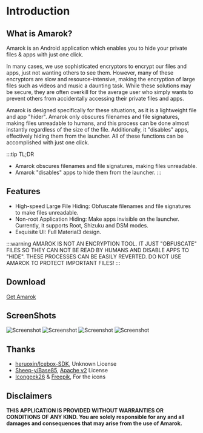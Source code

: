 # Introduction

## What is Amarok?

Amarok is an Android application which enables you to hide your private files & apps with just one click.

In many cases, we use sophisticated encryptors to encrypt our files and apps, just not wanting others to see them.
However, many of these encryptors are slow and resource-intensive, making the encryption of large files such as videos and music a daunting task.
While these solutions may be secure, they are often overkill for the average user who simply wants to prevent others from accidentally accessing their private files and apps.

Amarok is designed specifically for these situations, as it is a lightweight file and app "hider". Amarok only obscures filenames and file signatures, making files unreadable to humans, and this process can be done almost instantly regardless of the size of the file. Additionally, it "disables" apps, effectively hiding them from the launcher. All of these functions can be accomplished with just one click.

:::tip TL;DR
- Amarok obscures filenames and file signatures, making files unreadable.
- Amarok "disables" apps to hide them from the launcher.
:::

## Features
- High-speed Large File Hiding: Obfuscate filenames and file signatures to make files unreadable.
- Non-root Application Hiding: Make apps invisible on the launcher. Currently, it supports Root, Shizuku and DSM modes.
- Exquisite UI: Full Material3 design.

:::warning
AMAROK IS NOT AN ENCRYPTION TOOL. IT JUST "OBFUSCATE" FILES SO THEY CAN NOT BE READ BY HUMANS AND DISABLE APPS TO "HIDE". THESE PROCESSES CAN BE EASILY REVERTED. DO NOT USE AMAROK TO PROTECT IMPORTANT FILES!
:::

## Download
[Get Amarok](/en-US/download.md)


## ScreenShots

![Screenshot](https://raw.githubusercontent.com/deltazefiro/ImageHost/master/amarok-169-1.png)
![Screenshot](https://raw.githubusercontent.com/deltazefiro/ImageHost/master/amarok-169-2.png)
![Screenshot](https://raw.githubusercontent.com/deltazefiro/ImageHost/master/amarok-169-3.png)
![Screenshot](https://raw.githubusercontent.com/deltazefiro/ImageHost/master/amarok-169-4.png)

## Thanks

- [heruoxin/Icebox-SDK](https://github.com/heruoxin/IceBox-SDK), Unknown License
- [Sheep-y/Base85](https://github.com/Sheep-y/Base85/), [Apache v2](https://github.com/Sheep-y/Base85/blob/master/LICENSE) License
- [Icongeek26](https://www.flaticon.com/authors/icongeek26) & [Freepik](), For the icons


## Disclaimers

**THIS APPLICATION IS PROVIDED WITHOUT WARRANTIES OR CONDITIONS OF ANY KIND.
You are solely responsible for any and all damages and consequences that may arise from the use of Amarok.**